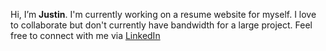 Hi, I’m **Justin**. I'm currently working on a resume website for myself. I love to collaborate but don't currently have bandwidth for a large project. Feel free to connect with me via [LinkedIn](https://www.linkedin.com/in/justin-nedzesky/)

<!---
nedzeskyj/nedzeskyj is a ✨ special ✨ repository because its `README.md` (this file) appears on your GitHub profile.
You can click the Preview link to take a look at your changes.
--->

